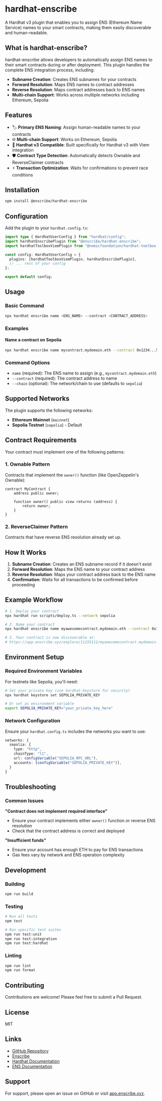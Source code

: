 # hardhat-enscribe

A Hardhat v3 plugin that enables you to assign ENS (Ethereum Name Service) names to your smart contracts, making them easily discoverable and human-readable.

## What is hardhat-enscribe?

hardhat-enscribe allows developers to automatically assign ENS names to their smart contracts during or after deployment. This plugin handles the complete ENS integration process, including:

- **Subname Creation**: Creates ENS subnames for your contracts
- **Forward Resolution**: Maps ENS names to contract addresses  
- **Reverse Resolution**: Maps contract addresses back to ENS names
- **Multi-chain Support**: Works across multiple networks including Ethereum, Sepolia

## Features

- 🏷️ **Primary ENS Naming**: Assign human-readable names to your contracts
- 🌐 **Multi-chain Support**: Works on Ethereum, Sepolia
- 🔧 **Hardhat v3 Compatible**: Built specifically for Hardhat v3 with Viem integration
- 🛡️ **Contract Type Detection**: Automatically detects Ownable and ReverseClaimer contracts
- ⚡ **Transaction Optimization**: Waits for confirmations to prevent race conditions

## Installation

```bash
npm install @enscribe/hardhat-enscribe
```

## Configuration

Add the plugin to your `hardhat.config.ts`:

```typescript
import type { HardhatUserConfig } from "hardhat/config";
import hardhatEnscribePlugin from "@enscribe/hardhat-enscribe";
import hardhatToolboxViemPlugin from "@nomicfoundation/hardhat-toolbox-viem";

const config: HardhatUserConfig = {
  plugins: [hardhatToolboxViemPlugin, hardhatEnscribePlugin],
  // ... rest of your config
};

export default config;
```

## Usage

### Basic Command

```bash
npx hardhat enscribe name <ENS_NAME> --contract <CONTRACT_ADDRESS>
```

### Examples

#### Name a contract on Sepolia
```bash
npx hardhat enscribe name mycontract.mydomain.eth --contract 0x1234...5678
```

### Command Options

- `name` (required): The ENS name to assign (e.g., `mycontract.mydomain.eth`)
- `--contract` (required): The contract address to name
- `--chain` (optional): The network/chain to use (defaults to `sepolia`)

## Supported Networks

The plugin supports the following networks:

- **Ethereum Mainnet** (`mainnet`)
- **Sepolia Testnet** (`sepolia`) - Default

## Contract Requirements

Your contract must implement one of the following patterns:

### 1. Ownable Pattern
Contracts that implement the `owner()` function (like OpenZeppelin's Ownable):

```solidity
contract MyContract {
    address public owner;
    
    function owner() public view returns (address) {
        return owner;
    }
}
```

### 2. ReverseClaimer Pattern
Contracts that have reverse ENS resolution already set up.

## How It Works

1. **Subname Creation**: Creates an ENS subname record if it doesn't exist
2. **Forward Resolution**: Maps the ENS name to your contract address
3. **Reverse Resolution**: Maps your contract address back to the ENS name
4. **Confirmation**: Waits for all transactions to be confirmed before proceeding

## Example Workflow

```bash
# 1. Deploy your contract
npx hardhat run scripts/deploy.ts --network sepolia

# 2. Name your contract
npx hardhat enscribe name myawesomecontract.mydomain.eth --contract 0x1234567890123456789012345678901234567890

# 3. Your contract is now discoverable at:
# https://app.enscribe.xyz/explore/11155111/myawesomecontract.mydomain.eth
```

## Environment Setup

### Required Environment Variables

For testnets like Sepolia, you'll need:

```bash
# Set your private key (use hardhat-keystore for security)
npx hardhat keystore set SEPOLIA_PRIVATE_KEY

# Or set as environment variable
export SEPOLIA_PRIVATE_KEY="your_private_key_here"
```

### Network Configuration

Ensure your `hardhat.config.ts` includes the networks you want to use:

```typescript
networks: {
  sepolia: {
    type: "http",
    chainType: "l1", 
    url: configVariable("SEPOLIA_RPC_URL"),
    accounts: [configVariable("SEPOLIA_PRIVATE_KEY")],
  }
}
```

## Troubleshooting

### Common Issues

**"Contract does not implement required interface"**
- Ensure your contract implements either `owner()` function or reverse ENS resolution
- Check that the contract address is correct and deployed

**"Insufficient funds"**
- Ensure your account has enough ETH to pay for ENS transactions
- Gas fees vary by network and ENS operation complexity

## Development

### Building

```bash
npm run build
```

### Testing

```bash
# Run all tests
npm test

# Run specific test suites
npm run test:unit
npm run test:integration
npm run test:hardhat
```

### Linting

```bash
npm run lint
npm run format
```

## Contributing

Contributions are welcome! Please feel free to submit a Pull Request.

## License

MIT

## Links

- [GitHub Repository](https://github.com/enscribexyz/hardhat-enscribe)
- [Enscribe](https://app.enscribe.xyz)
- [Hardhat Documentation](https://hardhat.org/docs)
- [ENS Documentation](https://docs.ens.domains/)

## Support

For support, please open an issue on GitHub or visit [app.enscribe.xyz](https://app.enscribe.xyz).
